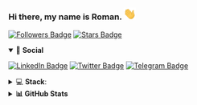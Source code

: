 ### Hi there, my name is Roman. <img src="https://github.com/rdavydov/rdavydov/blob/main/img/Waving%20Hand.gif?raw=true" alt="Waving Hand" width="25px">
[![Followers Badge](https://img.shields.io/github/followers/rdavydov?style=for-the-badge&logo=github&color=darkblue&logoColor=aquamarine)](https://github.com/rdavydov)
[![Stars Badge](https://img.shields.io/github/stars/rdavydov?affiliations=OWNER%2CCOLLABORATOR%2CORGANIZATION_MEMBER&logo=github&color=darkgreen&logoColor=lightgreen&style=for-the-badge)](https://github.com/rdavydov)

<details open><summary>🤝 <strong>Social</strong></summary>

[![LinkedIn Badge](https://img.shields.io/badge/-rdavidoff-0b64bf?style=flat&logo=Linkedin&logoColor=white&link=https://www.linkedin.com/in/rdavidoff/)](https://www.linkedin.com/in/rdavidoff/)
[![Twitter Badge](https://img.shields.io/badge/-r__davydov-1d9bf0?style=flat&logo=Twitter&logoColor=white&link=https://twitter.com/r_davydov)](https://twitter.com/r_davydov)
[![Telegram Badge](https://img.shields.io/badge/-rdavidoff-161b22?style=flat&logo=Telegram&logoColor=white&link=https://t.me/rdavidoff)](https://t.me/rdavidoff)

</details>

<details><summary>💻 <strong>Stack</strong>: </summary>

### Frontend
![HTML5](https://img.shields.io/badge/-HTML5-E34F26.svg?style=for-the-badge&logo=html5&logoColor=ffffff)
![CSS3](https://img.shields.io/badge/-CSS3-1572B6.svg?style=for-the-badge&logo=css3)
![JavaScript](https://img.shields.io/badge/-JavaScript-282C34?style=for-the-badge&logo=javascript)
![TypeScript](https://img.shields.io/badge/-TypeScript-007ACC?style=for-the-badge&logo=typescript)
![Angular](https://img.shields.io/badge/-Angular-DD0031?style=for-the-badge&logo=angular)
![Bootstrap](https://img.shields.io/badge/-Bootstrap-563D7C.svg?style=for-the-badge&logo=bootstrap)
![React](https://img.shields.io/badge/-React-282C34.svg?style=for-the-badge&logo=react&logoColor=ffffff)
![Redux](https://img.shields.io/badge/-Redux-764ABC.svg?style=for-the-badge&logo=redux)

### Backend
![Python](https://img.shields.io/badge/-Python-3776AB.svg?style=for-the-badge&logo=Python&logoColor=ffffff)
![PHP](https://img.shields.io/badge/-PHP-777BB4.svg?style=for-the-badge&logo=PHP&logoColor=ffffff)
![Nodejs](https://img.shields.io/badge/-Bash-4EAA25.svg?style=for-the-badge&logo=gnu-bash&logoColor=ffffff)
![Flask](https://img.shields.io/badge/-Flask-282C34.svg?style=for-the-badge&logo=flask)
![Laravel](https://img.shields.io/badge/-Laravel-FF2D20.svg?style=for-the-badge&logo=laravel&logoColor=ffffff)
![Nodejs](https://img.shields.io/badge/-Nodejs-339933.svg?style=for-the-badge&logo=Node.js&logoColor=ffffff)

### Databases
![MongoDB](https://img.shields.io/badge/-MongoDB-47A248?style=for-the-badge&logo=mongodb&logoColor=ffffff)
![MySQL](https://img.shields.io/badge/-MySQL-4479A1?style=for-the-badge&logo=mysql&logoColor=ffffff)
![Redis](https://img.shields.io/badge/-Redis-DC382D?style=for-the-badge&logo=Redis&logoColor=ffffff)

</details>

<details><summary><strong>📊 GitHub Stats</strong></summary>

[![GitHub Stats](https://github-readme-stats.vercel.app/api?username=rdavydov&count_private=true&show_icons=true&hide_border=true&theme=highcontrast)](https://github.com/rdavydov)

</details>
<!--
**rdavydov/rdavydov** is a ✨ _special_ ✨ repository because its `README.md` (this file) appears on your GitHub profile.

Here are some ideas to get you started:

- 🔭 I’m currently working on ...
- 🌱 I’m currently learning ...
- 👯 I’m looking to collaborate on ...
- 🤔 I’m looking for help with ...
- 💬 Ask me about ...
- 📫 How to reach me: ...
- 😄 Pronouns: ...
- ⚡ Fun fact: ...
-->
